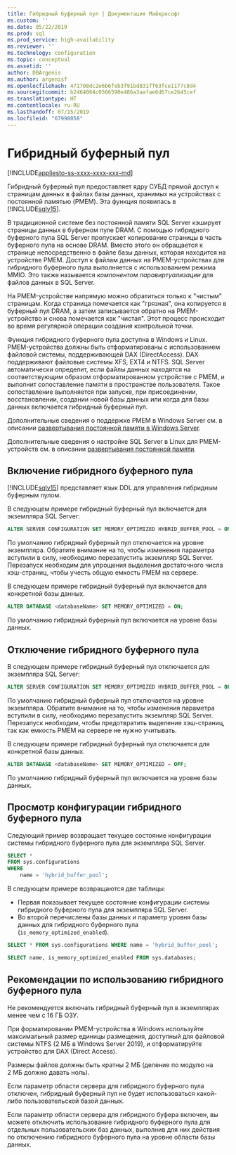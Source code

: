 ```yaml
---
title: Гибридный буферный пул | Документация Майкрософт
ms.custom: ''
ms.date: 05/22/2019
ms.prod: sql
ms.prod_service: high-availability
ms.reviewer: ''
ms.technology: configuration
ms.topic: conceptual
ms.assetid: ''
author: DBArgenis
ms.author: argenisf
ms.openlocfilehash: 471708dc2e6b6feb3f91bd831ff63fce1177c8d4
ms.sourcegitcommit: b2464064c0566590e486a3aafae6d67ce2645cef
ms.translationtype: HT
ms.contentlocale: ru-RU
ms.lasthandoff: 07/15/2019
ms.locfileid: "67998058"
---
```

# <a name="hybrid-buffer-pool"></a>Гибридный буферный пул
[!INCLUDE[appliesto-ss-xxxx-xxxx-xxx-md](../../includes/appliesto-ss-xxxx-xxxx-xxx-md.md)]

Гибридный буферный пул предоставляет ядру СУБД прямой доступ к страницам данных в файлах базы данных, хранимых на устройствах с постоянной памятью (PMEM). Эта функция появилась в [!INCLUDE[sqlv15](../../includes/sssqlv15-md.md)].

В традиционной системе без постоянной памяти SQL Server кэширует страницы данных в буферном пуле DRAM. С помощью гибридного буферного пула SQL Server пропускает копирование страницы в часть буферного пула на основе DRAM. Вместо этого он обращается к странице непосредственно в файле базы данных, которая находится на устройстве PMEM. Доступ к файлам данных на PMEM-устройствах для гибридного буферного пула выполняется с использованием режима MMIO. Это также называется *компонентом паравиртуализации* для файлов данных в SQL Server.

На PMEM-устройстве напрямую можно обратиться только к "чистым" страницам. Когда страница помечается как "грязная", она копируется в буферный пул DRAM, а затем записывается обратно на PMEM-устройство и снова помечается как "чистая". Этот процесс происходит во время регулярной операции создания контрольной точки.

Функция гибридного буферного пула доступна в Windows и Linux. PMEM-устройства должны быть отформатированы с использованием файловой системы, поддерживающей DAX (DirectAccess). DAX поддерживают файловые системы XFS, EXT4 и NTFS. SQL Server автоматически определит, если файлы данных находятся на соответствующим образом отформатированном устройстве с PMEM, и выполнит сопоставление памяти в пространстве пользователя. Такое сопоставление выполняется при запуске, при присоединении, восстановлении, создании новой базы данных или когда для базы данных включается гибридный буферный пул.

Дополнительные сведения о поддержке PMEM в Windows Server см. в описании [развертывания постоянной памяти в Windows Server](/windows-server/storage/storage-spaces/deploy-pmem/).

Дополнительные сведения о настройке SQL Server в Linux для PMEM-устройств см. в описании [развертывания постоянной памяти](../../linux/sql-server-linux-configure-pmem.md).

## <a name="enable-hybrid-buffer-pool"></a>Включение гибридного буферного пула

[!INCLUDE[sqlv15](../../includes/sssqlv15-md.md)] представляет язык DDL для управления гибридным буферным пулом.

В следующем примере гибридный буферный пул включается для экземпляра SQL Server:

```sql
ALTER SERVER CONFIGURATION SET MEMORY_OPTIMIZED HYBRID_BUFFER_POOL = ON;
```

По умолчанию гибридный буферный пул отключается на уровне экземпляра. Обратите внимание на то, чтобы изменения параметра вступили в силу, необходимо перезапустить экземпляр SQL Server. Перезапуск необходим для упрощения выделения достаточного числа хэш-страниц, чтобы учесть общую емкость PMEM на сервере.

В следующем примере гибридный буферный пул включается для конкретной базы данных.

```sql
ALTER DATABASE <databaseName> SET MEMORY_OPTIMIZED = ON;
```

По умолчанию гибридный буферный пул включается на уровне базы данных.

## <a name="disable-hybrid-buffer-pool"></a>Отключение гибридного буферного пула

В следующем примере гибридный буферный пул отключается для экземпляра SQL Server:

```sql
ALTER SERVER CONFIGURATION SET MEMORY_OPTIMIZED HYBRID_BUFFER_POOL = OFF;
```

По умолчанию гибридный буферный пул отключается на уровне экземпляра. Обратите внимание на то, чтобы изменения параметра вступили в силу, необходимо перезапустить экземпляр SQL Server. Перезапуск необходим, чтобы предотвратить выделение хэш-страниц, так как емкость PMEM на сервере не нужно учитывать.

В следующем примере гибридный буферный пул отключается для конкретной базы данных.

```sql
ALTER DATABASE <databaseName> SET MEMORY_OPTIMIZED = OFF;
```

По умолчанию гибридный буферный пул включается на уровне базы данных.

## <a name="view-hybrid-buffer-pool-configuration"></a>Просмотр конфигурации гибридного буферного пула

Следующий пример возвращает текущее состояние конфигурации системы гибридного буферного пула для экземпляра SQL Server.

```sql
SELECT *
FROM sys.configurations
WHERE
    name = 'hybrid_buffer_pool';
```

В следующем примере возвращаются две таблицы:

- Первая показывает текущее состояние конфигурации системы гибридного буферного пула для экземпляра SQL Server.
- Во второй перечислены базы данных и параметр уровня базы данных для гибридного буферного пула (`is_memory_optimized_enabled`).

```sql
SELECT * FROM sys.configurations WHERE name = 'hybrid_buffer_pool';

SELECT name, is_memory_optimized_enabled FROM sys.databases;
```

## <a name="best-practices-for-hybrid-buffer-pool"></a>Рекомендации по использованию гибридного буферного пула

Не рекомендуется включать гибридный буферный пул в экземплярах менее чем с 16 ГБ ОЗУ.

При форматировании PMEM-устройства в Windows используйте максимальный размер единицы размещения, доступный для файловой системы NTFS (2 МБ в Windows Server 2019), и отформатируйте устройство для DAX (Direct Access).

Размеры файлов должны быть кратны 2 МБ (деление по модулю на 2 МБ должно давать ноль).

Если параметр области сервера для гибридного буферного пула отключен, гибридный буферный пул не будет использоваться какой-либо пользовательской базой данных.

Если параметр области сервера для гибридного буфера включен, вы можете отключить использование гибридного буферного пула для отдельных пользовательских баз данных, выполнив для них действия по отключению гибридного буферного пула на уровне области базы данных.
